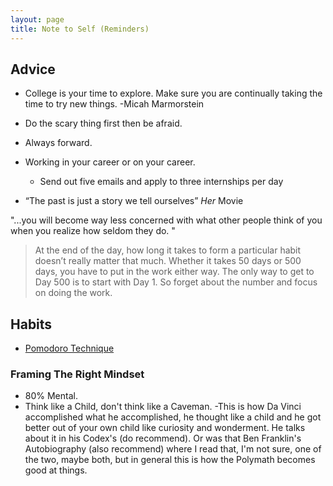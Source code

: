 ```yaml
---
layout: page 
title: Note to Self (Reminders)
---
```


## Advice
* College is your time to explore. Make sure you are continually taking the time to try new things. -Micah Marmorstein 

* Do the scary thing first then be afraid.

* Always forward.

* Working in your career or on your career.
  - Send out five emails and apply to three internships per day 
  
* “The past is just a story we tell ourselves” *Her* Movie


<p class="message">
  "...you will become way less concerned with what other people think of you when you realize how seldom they do. "
</p>


> At the end of the day, how long it takes to form a particular habit doesn’t really matter that much. Whether it takes 50 days or 500 days, you have to put in the work either way. The only way to get to Day 500 is to start with Day 1. So forget about the number and focus on doing the work.

## Habits 
* [Pomodoro Technique](https://en.wikipedia.org/wiki/Pomodoro_Technique)

### Framing The Right Mindset 

* 80% Mental.
* Think like a Child, don't think like a Caveman.
	-This is how Da Vinci accomplished what he accomplished, he thought like a child and he got better out of your own child like curiosity and wonderment. He talks about it in his Codex's (do recommend). Or was that Ben Franklin's Autobiography (also recommend) where I read that, I'm not sure, one of the two, maybe both, but in general this is how the Polymath becomes good at things.
